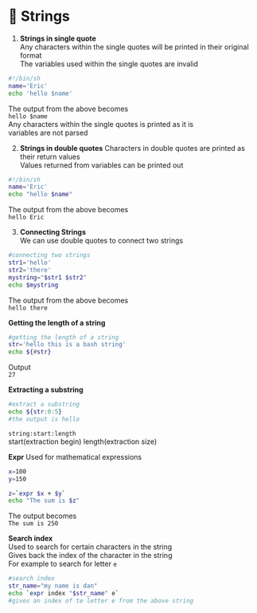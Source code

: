 # :star2: Strings

1. __Strings in single quote__  
Any characters within the single quotes will be printed in their original format  
The variables used within the single quotes are invalid  

```bash
#!/bin/sh
name='Eric'
echo 'hello $name'
```

The output from the above becomes  
`hello $name`  
Any characters within the single quotes is printed as it is  
variables are not parsed  

2. __Strings in double quotes__
Characters in double quotes are printed as their return values  
Values returned from variables can be printed out  

```bash
#!/bin/sh
name='Eric'
echo "hello $name"
```

The output from the above becomes  
`hello Eric`  

3. __Connecting Strings__  
We can use double quotes to connect two strings  

```bash
#connecting two strings
str1='hello'
str2='there'
mystring="$str1 $str2"
echo $mystring
```

The output from the above becomes  
`hello there`  

__Getting the length of a string__  

```bash
#getting the length of a string
str='hello this is a bash string'
echo ${#str}
```

Output  
`27`  

__Extracting a substring__  

```bash
#extract a substring
echo ${str:0:5}
#the output is hello
```

`string:start:length`  
start(extraction begin) length(extraction size)

__Expr__
Used for mathematical expressions  

```bash
x=100
y=150

z=`expr $x + $y`
echo "The sum is $z"
```

The output becomes  
`The sum is 250`  

__Search index__  
Used to search for certain characters in the string  
Gives back the index of the character in the string  
For example to search for letter `e`  

```bash
#search index
str_name="my name is dan"
echo `expr index "$str_name" e`
#gives an index of te letter e from the above string
```
